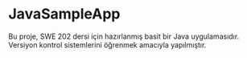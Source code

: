 # JavaSampleApp
Bu proje, SWE 202 dersi için hazırlanmış basit bir Java uygulamasıdır.
Versiyon kontrol sistemlerini öğrenmek amacıyla yapılmıştır.
